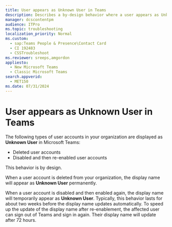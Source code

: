 ```yaml
---
title: User appears as Unknown User in Teams
description: Describes a by-design behavior where a user appears as Unknown User in Teams when their account is deleted, or disabled and then re-enabled.
manager: dcscontentpm
audience: ITPro
ms.topic: troubleshooting
localization_priority: Normal
ms.custom: 
  - sap:Teams People & Presence\Contact Card
  - CI 192483
  - CSSTroubleshoot
ms.reviewer: sreeps,amgordon
appliesto: 
  - New Microsoft Teams
  - Classic Microsoft Teams
search.appverid: 
  - MET150
ms.date: 07/31/2024
---
```

# User appears as Unknown User in Teams

The following types of user accounts in your organization are displayed as **Unknown User** in Microsoft Teams:

- Deleted user accounts
- Disabled and then re-enabled user accounts

This behavior is by design.  

When a user account is deleted from your organization, the display name will appear as **Unknown User** permanently.

When a user account is disabled and then enabled again, the display name will temporarily appear as **Unknown User**. Typically, this behavior lasts for about two weeks before the display name updates automatically.  To speed up the update of the display name after re-enablement, the affected user can sign out of Teams and sign in again. Their display name will update after 72 hours.
